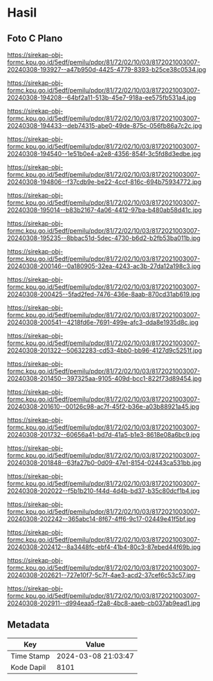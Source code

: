 # Hasil

## Foto C Plano

https://sirekap-obj-formc.kpu.go.id/5edf/pemilu/pdpr/81/72/02/10/03/8172021003007-20240308-193927--a47b950d-4425-4779-8393-b25ce38c0534.jpg

https://sirekap-obj-formc.kpu.go.id/5edf/pemilu/pdpr/81/72/02/10/03/8172021003007-20240308-194208--64bf2a11-513b-45e7-918a-ee575fb531a4.jpg

https://sirekap-obj-formc.kpu.go.id/5edf/pemilu/pdpr/81/72/02/10/03/8172021003007-20240308-194433--deb74315-abe0-49de-875c-056fb86a7c2c.jpg

https://sirekap-obj-formc.kpu.go.id/5edf/pemilu/pdpr/81/72/02/10/03/8172021003007-20240308-194540--1e51b0e4-a2e8-4356-854f-3c5fd8d3edbe.jpg

https://sirekap-obj-formc.kpu.go.id/5edf/pemilu/pdpr/81/72/02/10/03/8172021003007-20240308-194806--f37cdb9e-be22-4ccf-816c-694b75934772.jpg

https://sirekap-obj-formc.kpu.go.id/5edf/pemilu/pdpr/81/72/02/10/03/8172021003007-20240308-195014--b83b2167-4a06-4412-97ba-b480ab58d41c.jpg

https://sirekap-obj-formc.kpu.go.id/5edf/pemilu/pdpr/81/72/02/10/03/8172021003007-20240308-195235--8bbac51d-5dec-4730-b6d2-b2fb53ba011b.jpg

https://sirekap-obj-formc.kpu.go.id/5edf/pemilu/pdpr/81/72/02/10/03/8172021003007-20240308-200146--0a180905-32ea-4243-ac3b-27da12a198c3.jpg

https://sirekap-obj-formc.kpu.go.id/5edf/pemilu/pdpr/81/72/02/10/03/8172021003007-20240308-200425--5fad2fed-7476-436e-8aab-870cd31ab619.jpg

https://sirekap-obj-formc.kpu.go.id/5edf/pemilu/pdpr/81/72/02/10/03/8172021003007-20240308-200541--4218fd6e-7691-499e-afc3-dda8e1935d8c.jpg

https://sirekap-obj-formc.kpu.go.id/5edf/pemilu/pdpr/81/72/02/10/03/8172021003007-20240308-201322--50632283-cd53-4bb0-bb96-4127d9c5251f.jpg

https://sirekap-obj-formc.kpu.go.id/5edf/pemilu/pdpr/81/72/02/10/03/8172021003007-20240308-201450--397325aa-9105-409d-bcc1-822f73d89454.jpg

https://sirekap-obj-formc.kpu.go.id/5edf/pemilu/pdpr/81/72/02/10/03/8172021003007-20240308-201610--00126c98-ac7f-45f2-b36e-a03b88921a45.jpg

https://sirekap-obj-formc.kpu.go.id/5edf/pemilu/pdpr/81/72/02/10/03/8172021003007-20240308-201732--60656a41-bd7d-41a5-b1e3-8618e08a6bc9.jpg

https://sirekap-obj-formc.kpu.go.id/5edf/pemilu/pdpr/81/72/02/10/03/8172021003007-20240308-201848--63fa27b0-0d09-47e1-8154-02443ca531bb.jpg

https://sirekap-obj-formc.kpu.go.id/5edf/pemilu/pdpr/81/72/02/10/03/8172021003007-20240308-202022--f5b1b210-f44d-4d4b-bd37-b35c80dcf1b4.jpg

https://sirekap-obj-formc.kpu.go.id/5edf/pemilu/pdpr/81/72/02/10/03/8172021003007-20240308-202242--365abc14-8f67-4ff6-9c17-02449e41f5bf.jpg

https://sirekap-obj-formc.kpu.go.id/5edf/pemilu/pdpr/81/72/02/10/03/8172021003007-20240308-202412--8a3448fc-ebf4-41b4-80c3-87ebed44f69b.jpg

https://sirekap-obj-formc.kpu.go.id/5edf/pemilu/pdpr/81/72/02/10/03/8172021003007-20240308-202621--727e10f7-5c7f-4ae3-acd2-37cef6c53c57.jpg

https://sirekap-obj-formc.kpu.go.id/5edf/pemilu/pdpr/81/72/02/10/03/8172021003007-20240308-202911--d994eaa5-f2a8-4bc8-aaeb-cb037ab9ead1.jpg


## Metadata

| Key        | Value               |
| ---------- | ------------------- |
| Time Stamp | 2024-03-08 21:03:47 |
| Kode Dapil | 8101                |



